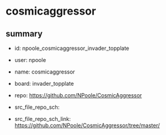 # cosmicaggressor
 
## summary 
* id: npoole_cosmicaggressor_invader_topplate
* user: npoole
* name: cosmicaggressor
* board: invader_topplate
* repo: https://github.com/NPoole/CosmicAggressor



* src_file_repo_sch: 
* src_file_repo_sch_link: https://github.com/NPoole/CosmicAggressor/tree/master/






